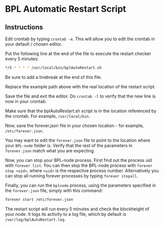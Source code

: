 # BPL Automatic Restart Script

## Instructions

Edit crontab by typing `crontab -e`. This will allow you to edit the crontab in your default / chosen editor.

Put the following line at the end of the file to execute the restart checker every 5 minutes: 

```bash
*/5 * * * * /usr/local/bin/bplAutoRestart.sh
```

Be sure to add a linebreak at the end of this file.

Replace the example path above with the real location of the restart script.

Save the file and exit the editor. Do `crontab -l` to verify that the new line is now in your crontab.

Make sure that the bplAutoRestart.sh script is in the location referenced by the crontab. For example, `/usr/local/bin`.

Now, save the forever.json file in your chosen location - for example, `/etc/forever.json`.

You may want to edit the `forever.json` file to point to the location where your `BPL-node` folder is. Verify that the rest of the parameters in `forever.json` match what you are expecting.

Now, you can stop your BPL-node process. First find out the process uid with `forever list`. You can then stop the BPL-node process with `forever stop <uid>`, where `<uid>` is the respective process number. Alternatively you can stop all running forever processes by typing `forever stopall`.

Finally, you can run the `bplnode` process, using the parameters specified in the `forever.json` file, simply with this command:

```bash
forever start /etc/forever.json
```

The restart script will run every 5 minutes and check the blockheight of your node. It logs its activity to a log file, which by default is `/var/log/bplAutoRestart.log`.
